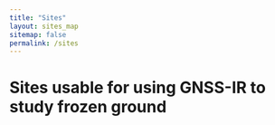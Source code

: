 ```yaml
---
title: "Sites"
layout: sites_map
sitemap: false
permalink: /sites
---
```


# Sites usable for using GNSS-IR to study frozen ground 